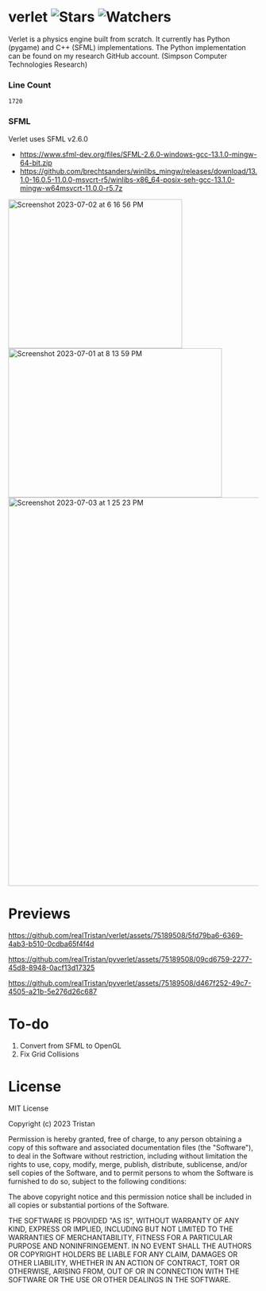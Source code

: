# verlet ![Stars](https://img.shields.io/github/stars/realTristan/verlet?color=brightgreen) ![Watchers](https://img.shields.io/github/watchers/realTristan/verlet?label=Watchers)

Verlet is a physics engine built from scratch. It currently has Python (pygame) and C++ (SFML) implementations. The Python implementation can be found on my research GitHub account. (Simpson Computer Technologies Research)

### Line Count
`1720`

### SFML
Verlet uses SFML v2.6.0
- https://www.sfml-dev.org/files/SFML-2.6.0-windows-gcc-13.1.0-mingw-64-bit.zip
- https://github.com/brechtsanders/winlibs_mingw/releases/download/13.1.0-16.0.5-11.0.0-msvcrt-r5/winlibs-x86_64-posix-seh-gcc-13.1.0-mingw-w64msvcrt-11.0.0-r5.7z

<img width="350" height="300" alt="Screenshot 2023-07-02 at 6 16 56 PM" src="https://github.com/realTristan/pyverlet/assets/75189508/1b873a68-162c-46ef-967f-6f6d1c39c3c1">
<img width="430" height="300" alt="Screenshot 2023-07-01 at 8 13 59 PM" src="https://github.com/realTristan/pyverlet/assets/75189508/692cd07b-5900-4296-ba5d-9f71fff5aeec">
<img width="782" alt="Screenshot 2023-07-03 at 1 25 23 PM" src="https://github.com/realTristan/pyverlet/assets/75189508/ff8fefe5-b300-4802-8538-9e714525e38c">

# Previews


https://github.com/realTristan/verlet/assets/75189508/5fd79ba6-6369-4ab3-b510-0cdba65f4f4d


https://github.com/realTristan/pyverlet/assets/75189508/09cd6759-2277-45d8-8948-0acf13d17325


https://github.com/realTristan/pyverlet/assets/75189508/d467f252-49c7-4505-a21b-5e276d26c687


# To-do
1. Convert from SFML to OpenGL
2. Fix Grid Collisions


# License
MIT License

Copyright (c) 2023 Tristan

Permission is hereby granted, free of charge, to any person obtaining a copy
of this software and associated documentation files (the "Software"), to deal
in the Software without restriction, including without limitation the rights
to use, copy, modify, merge, publish, distribute, sublicense, and/or sell
copies of the Software, and to permit persons to whom the Software is
furnished to do so, subject to the following conditions:

The above copyright notice and this permission notice shall be included in all
copies or substantial portions of the Software.

THE SOFTWARE IS PROVIDED "AS IS", WITHOUT WARRANTY OF ANY KIND, EXPRESS OR
IMPLIED, INCLUDING BUT NOT LIMITED TO THE WARRANTIES OF MERCHANTABILITY,
FITNESS FOR A PARTICULAR PURPOSE AND NONINFRINGEMENT. IN NO EVENT SHALL THE
AUTHORS OR COPYRIGHT HOLDERS BE LIABLE FOR ANY CLAIM, DAMAGES OR OTHER
LIABILITY, WHETHER IN AN ACTION OF CONTRACT, TORT OR OTHERWISE, ARISING FROM,
OUT OF OR IN CONNECTION WITH THE SOFTWARE OR THE USE OR OTHER DEALINGS IN THE
SOFTWARE.
